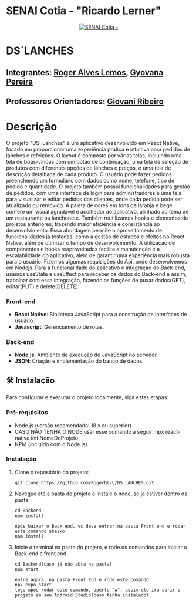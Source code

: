 # SENAI Cotia - "Ricardo Lerner"

<p align="center">
<a href= "https://www.fecap.br/"><img src="https://www.conre3.org.br/portal/wp-content/uploads/2024/05/logo-senai-1.png" alt="SENAI Cotia - "Ricardo Lerner" border="0"></a>
</p>

# DS´LANCHES

## Integrantes: <a href="" >Roger Alves Lemos</a>, <a href="https://github.com/vitorsdev20" >Gyovana Pereira</a>

## Professores Orientadores: <a href="https://www.linkedin.com/in/giovannirp/" >Giovani Ribeiro</a>

# Descrição

 O projeto "DS' Lanches" é um aplicativo desenvolvido em React Native, focado em proporcionar uma experiência prática e intuitiva para pedidos de lanches e refeições. O layout é composto por várias telas, incluindo uma tela de boas-vindas com um botão de continuação, uma tela de seleção de produtos com diferentes opções de lanches e preços, e uma tela de descrição detalhada de cada produto. O usuário pode fazer pedidos preenchendo um formulário com dados como nome, telefone, tipo de pedido e quantidade.
O projeto também possui funcionalidades para gestão de pedidos, com uma interface de login para administradores e uma tela para visualizar e editar pedidos dos clientes, onde cada pedido pode ser atualizado ou removido. A paleta de cores em tons de laranja e bege confere um visual agradável e acolhedor ao aplicativo, alinhado ao tema de um restaurante ou lanchonete.
Também reutilizamos hooks e elementos de projetos anteriores, trazendo maior eficiência e consistência ao desenvolvimento. Essa abordagem permite o aproveitamento de funcionalidades já testadas, como a gestão de estados e efeitos no React Native, além de otimizar o tempo de desenvolvimento. A utilização de componentes e hooks reaproveitados facilita a manutenção e a escalabilidade do aplicativo, além de garantir uma experiência mais robusta para o usuário.
Fizemos algumas requisições de Api, onde desenvolvemos em Nodejs. Para a funcionalidade do aplicativo e integração do Back-end, usamos useState e useEffect para receber os dados do Back-end e assim, trabalhar com essa integração, fazendo as funções de puxar dados(GET), editar(PUT) e delete(DELETE). 

### Front-end

- **React Native**: Biblioteca JavaScript para a construção de interfaces de usuário.
- **Javascript**: Gerenciamento de rotas.

### Back-end

- **Node.js**: Ambiente de execução do JavaScript no servidor.
- **JSON**: Criação e implementação do banco de dados.

## 🛠 Instalação

Para configurar e executar o projeto localmente, siga estas etapas:

### Pré-requisitos

- Node.js (versão recomendada: 18.x ou superior)
- CASO NÃO TENHA O NODE usar esse comando a seguir: npx react-native init NomeDoProjeto
- NPM (incluído com o Node.js)

### Instalação

1. Clone o repositório do projeto:
   ```
   git clone https://github.com/RogerDevL/DS_LANCHES.git
   ```
2. Navegue até a pasta do projeto e instale o node, se ja estiver dentro da pasta:
   ```
   cd Backend
   npm install

   Após baixar o Back end, vc deve entrar na pasta Front end e rodar este comando abaixo:
   npm install
   ```
3. Inicie o terminal na pasta do projeto, e rode os comandos para iniciar o Back-end e front end.
   ```
   cd Backend(caso já não abra na pasta)
   npm start

   entre agora, na pasta Front End e rode este comando:
   npx expo start
   logo após rodar este comando, aperte "a", assim ele irá abrir o projeto em seu Android Studio(caso tenha instalado).
   ```
